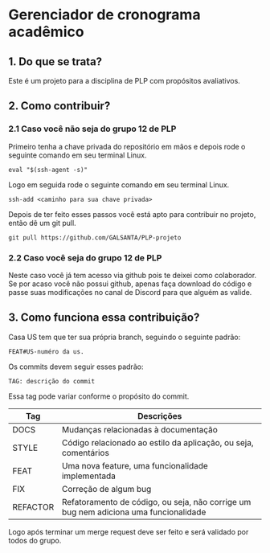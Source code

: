 # Gerenciador de cronograma acadêmico

## 1. Do que se trata?

Este é um projeto para a disciplina de PLP com propósitos avaliativos.

## 2. Como contribuir?

### 2.1 Caso você não seja do grupo 12 de PLP

Primeiro tenha a chave privada do repositório em mãos e depois rode o seguinte comando em seu terminal Linux.

```
eval "$(ssh-agent -s)"
```

Logo em seguida rode o seguinte comando em seu terminal Linux.

```
ssh-add <caminho para sua chave privada>
```

Depois de ter feito esses passos você está apto para contribuir no projeto, então dê um git pull.

```
git pull https://github.com/GALSANTA/PLP-projeto
```
### 2.2 Caso você seja do grupo 12 de PLP

Neste caso você já tem acesso via github pois te deixei como colaborador. Se por acaso você não possui github,  apenas faça download do código e passe suas modificações no canal de Discord para que alguém as valide.

## 3. Como funciona essa contribuição? 

Casa US tem que ter sua própria branch, seguindo o seguinte padrão:

```
FEAT#US-numéro da us.
````

Os commits devem seguir esses padrão:

```
TAG: descrição do commit
```

Essa tag pode variar conforme o propósito do commit.

| Tag | Descrições |
|---|---|
| DOCS | Mudanças relacionadas à documentação|
| STYLE | Código relacionado ao estilo da aplicação, ou seja, comentários |
| FEAT | Uma nova feature, uma funcionalidade implementada |
| FIX | Correção de algum bug |
| REFACTOR | Refatoramento de código, ou seja, não corrige um bug nem adiciona uma funcionalidade |

Logo após terminar um merge request deve ser feito e será validado por todos do grupo.